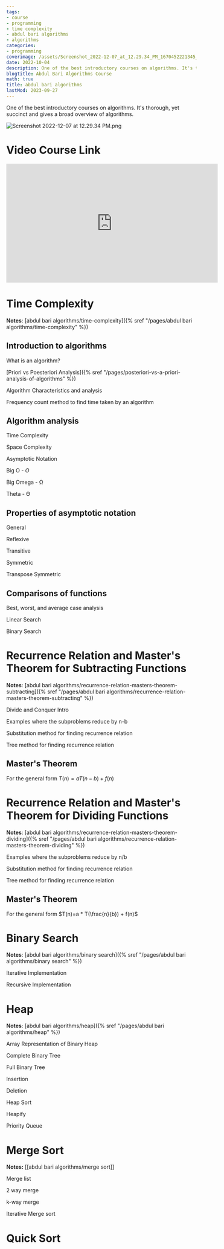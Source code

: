 ```yaml
---
tags:
- course
- programming
- time complexity
- abdul bari algorithms
- algorithms
categories:
- programming
coverimage: /assets/Screenshot_2022-12-07_at_12.29.34_PM_1670452221345_0.png
date: 2022-10-04
description: One of the best introductory courses on algorithms. It's thorough, yet succinct and gives a broad overview of algorithms.
blogtitle: Abdul Bari Algorithms Course
math: true
title: abdul bari algorithms
lastMod: 2023-09-27
---
```

One of the best introductory courses on algorithms. It's thorough, yet succinct and gives a broad overview of algorithms.

![Screenshot 2022-12-07 at 12.29.34 PM.png](/assets/Screenshot_2022-12-07_at_12.29.34_PM_1670452221345_0.png)

# Video Course Link

<iframe width="560" height="315" src="https://www.youtube.com/embed/0IAPZzGSbME" title="YouTube video player" frameborder="0" allow="accelerometer; autoplay; clipboard-write; encrypted-media; gyroscope; picture-in-picture" allowfullscreen></iframe>

# Time Complexity

**Notes**: [abdul bari algorithms/time-complexity]({% sref "/pages/abdul bari algorithms/time-complexity" %})

## Introduction to algorithms

What is an algorithm?

[Priori vs Poesteriori Analysis]({% sref "/pages/posteriori-vs-a-priori-analysis-of-algorithms" %})

Algorithm Characteristics and analysis

Frequency count method to find time taken by an algorithm

## Algorithm analysis

Time Complexity

Space Complexity

Asymptotic Notation

Big O - $O$

Big Omega - Ω

Theta - Θ

## Properties of asymptotic notation

General

Reflexive

Transitive

Symmetric

Transpose Symmetric

## Comparisons of functions

Best, worst, and average case analysis

Linear Search

Binary Search

# Recurrence Relation and Master's Theorem for Subtracting Functions

**Notes**: [abdul bari algorithms/recurrence-relation-masters-theorem-subtracting]({% sref "/pages/abdul bari algorithms/recurrence-relation-masters-theorem-subtracting" %})

Divide and Conquer Intro

Examples where the subproblems reduce by n-b

Substitution method for finding recurrence relation

Tree method for finding recurrence relation

## Master's Theorem

For the general form $T(n)=aT(n-b)+f(n)$


# Recurrence Relation and Master's Theorem for Dividing Functions

**Notes**: [abdul bari algorithms/recurrence-relation-masters-theorem-dividing]({% sref "/pages/abdul bari algorithms/recurrence-relation-masters-theorem-dividing" %})

Examples where the subproblems reduce by n/b

Substitution method for finding recurrence relation

Tree method for finding recurrence relation

## Master's Theorem

For the general form $T(n)=a * T(\frac{n}{b}) + f(n)$


# Binary Search

**Notes**: [abdul bari algorithms/binary search]({% sref "/pages/abdul bari algorithms/binary search" %})

Iterative Implementation

Recursive Implementation

# Heap

**Notes**: [abdul bari algorithms/heap]({% sref "/pages/abdul bari algorithms/heap" %})

Array Representation of Binary Heap

Complete Binary Tree

Full Binary Tree

Insertion

Deletion

Heap Sort

Heapify

Priority Queue

# Merge Sort

**Notes:** [[abdul bari algorithms/merge sort]]

Merge list

2 way merge

k-way merge

Iterative Merge sort

# Quick Sort

